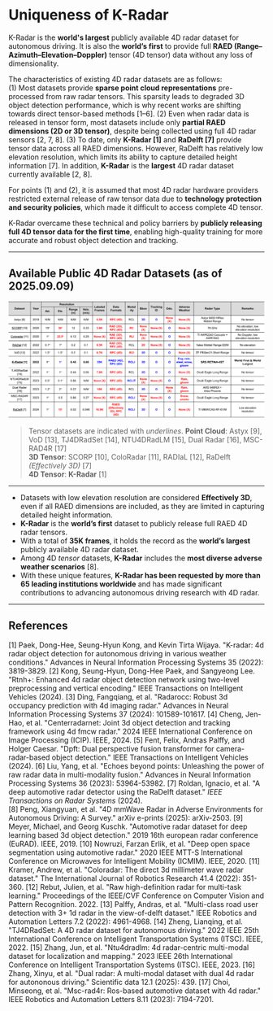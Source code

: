 # Uniqueness of K-Radar  
K-Radar is the **world's largest** publicly available 4D radar dataset for autonomous driving. It is also the **world’s first** to provide full **RAED (Range–Azimuth–Elevation–Doppler)** tensor (4D tensor) data without any loss of dimensionality. 


The characteristics of existing 4D radar datasets are as follows:  
(1) Most datasets provide **sparse point cloud representations** pre-processed from raw radar tensors. This sparsity leads to degraded 3D object detection performance, which is why recent works are shifting towards direct tensor-based methods [1–6]. 
(2) Even when radar data is released in tensor form, most datasets include only **partial RAED dimensions (2D or 3D tensor)**, despite being collected using full 4D radar sensors [2, 7, 8]. 
(3) To date, only **K-Radar [1]** and **RaDelft [7]** provide tensor data across all RAED dimensions. However, RaDelft has relatively low elevation resolution, which limits its ability to capture detailed height information [7]. In addition, **K-Radar** is the **largest** 4D radar dataset currently available [2, 8].

For points (1) and (2), it is assumed that most 4D radar hardware providers restricted external release of raw tensor data due to **technology protection and security policies**, which made it difficult to access complete 4D tensor.  

K-Radar overcame these technical and policy barriers by **publicly releasing full 4D tensor data for the first time**, enabling high-quality training for more accurate and robust object detection and tracking.  

---

## Available Public 4D Radar Datasets (as of 2025.09.09)

![K-Radar Table Comparison](./imgs/Comparsion_4D_radar_table.png)

> Tensor datasets are indicated with _underlines_.
> **Point Cloud**: Astyx [9], VoD [13], TJ4DRadSet [14], NTU4DRadLM [15], Dual Radar [16], MSC-RAD4R [17]  
> **3D Tensor**: SCORP [10], ColoRadar [11], RADIaL [12], RaDelft *(Effectively 3D)* [7]  
> **4D Tensor**: **K-Radar** [1]

---
- Datasets with low elevation resolution are considered **Effectively 3D**, even if all RAED dimensions are included, as they are limited in capturing detailed height information.
- **K-Radar** is the **world’s first** dataset to publicly release full RAED 4D radar tensors.
- With a total of **35K frames**, it holds the record as the **world’s largest** publicly available 4D radar dataset.
- Among 4D _tensor_ datasets, **K-Radar** includes the **most diverse adverse weather scenarios** [8].  
- With these unique features, **K-Radar has been requested by more than 65 leading institutions worldwide** and has made significant contributions to advancing autonomous driving research with 4D radar.  

---

## References
[1] Paek, Dong-Hee, Seung-Hyun Kong, and Kevin Tirta Wijaya. "K-radar: 4d radar object detection for autonomous driving in various weather conditions." Advances in Neural Information Processing Systems 35 (2022): 3819-3829.
[2] Kong, Seung-Hyun, Dong-Hee Paek, and Sangyeong Lee. "Rtnh+: Enhanced 4d radar object detection network using two-level preprocessing and vertical encoding." IEEE Transactions on Intelligent Vehicles (2024).
[3] Ding, Fangqiang, et al. "Radarocc: Robust 3d occupancy prediction with 4d imaging radar." Advances in Neural Information Processing Systems 37 (2024): 101589-101617.
[4] Cheng, Jen-Hao, et al. "Centerradarnet: Joint 3d object detection and tracking framework using 4d fmcw radar." 2024 IEEE International Conference on Image Processing (ICIP). IEEE, 2024.
[5] Fent, Felix, Andras Palffy, and Holger Caesar. "Dpft: Dual perspective fusion transformer for camera-radar-based object detection." IEEE Transactions on Intelligent Vehicles (2024).
[6] Liu, Yang, et al. "Echoes beyond points: Unleashing the power of raw radar data in multi-modality fusion." Advances in Neural Information Processing Systems 36 (2023): 53964-53982.
[7] Roldan, Ignacio, et al. "A deep automotive radar detector using the RaDelft dataset." *IEEE Transactions on Radar Systems* (2024).   
[8] Peng, Xiangyuan, et al. "4D mmWave Radar in Adverse Environments for Autonomous Driving: A Survey." arXiv e-prints (2025): arXiv-2503.
[9] Meyer, Michael, and Georg Kuschk. "Automotive radar dataset for deep learning based 3d object detection." 2019 16th european radar conference (EuRAD). IEEE, 2019.
[10] Nowruzi, Farzan Erlik, et al. "Deep open space segmentation using automotive radar." 2020 IEEE MTT-S International Conference on Microwaves for Intelligent Mobility (ICMIM). IEEE, 2020.
[11] Kramer, Andrew, et al. "Coloradar: The direct 3d millimeter wave radar dataset." The International Journal of Robotics Research 41.4 (2022): 351-360.
[12] Rebut, Julien, et al. "Raw high-definition radar for multi-task learning." Proceedings of the IEEE/CVF Conference on Computer Vision and Pattern Recognition. 2022.
[13] Palffy, Andras, et al. "Multi-class road user detection with 3+ 1d radar in the view-of-delft dataset." IEEE Robotics and Automation Letters 7.2 (2022): 4961-4968.
[14] Zheng, Lianqing, et al. "TJ4DRadSet: A 4D radar dataset for autonomous driving." 2022 IEEE 25th International Conference on Intelligent Transportation Systems (ITSC). IEEE, 2022.
[15] Zhang, Jun, et al. "Ntu4dradlm: 4d radar-centric multi-modal dataset for localization and mapping." 2023 IEEE 26th International Conference on Intelligent Transportation Systems (ITSC). IEEE, 2023.
[16] Zhang, Xinyu, et al. "Dual radar: A multi-modal dataset with dual 4d radar for autononous driving." Scientific data 12.1 (2025): 439.
[17] Choi, Minseong, et al. "Msc-rad4r: Ros-based automotive dataset with 4d radar." IEEE Robotics and Automation Letters 8.11 (2023): 7194-7201.
